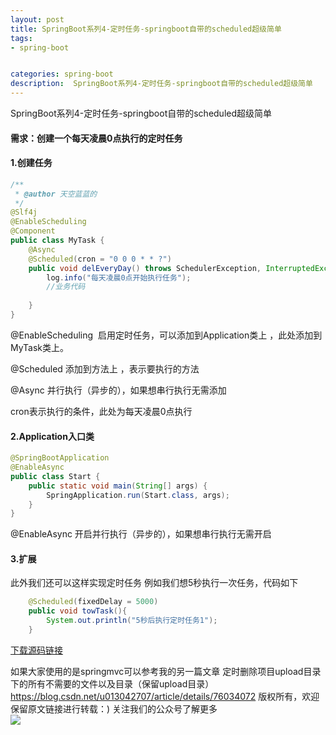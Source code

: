 ```yaml
---
layout: post
title: SpringBoot系列4-定时任务-springboot自带的scheduled超级简单
tags:
- spring-boot


categories: spring-boot
description:  SpringBoot系列4-定时任务-springboot自带的scheduled超级简单
---
```

 SpringBoot系列4-定时任务-springboot自带的scheduled超级简单
<!-- more -->

#### 需求：创建一个每天凌晨0点执行的定时任务

#### 1.创建任务

```java
/**
 * @author 天空蓝蓝的
 */
@Slf4j
@EnableScheduling
@Component
public class MyTask {
    @Async
    @Scheduled(cron = "0 0 0 * * ?")
    public void delEveryDay() throws SchedulerException, InterruptedException {
        log.info("每天凌晨0点开始执行任务");
        //业务代码
 
    }
}

```
@EnableScheduling  启用定时任务，可以添加到Application类上 ，此处添加到MyTask类上。

@Scheduled 添加到方法上 ，表示要执行的方法

@Async 并行执行（异步的），如果想串行执行无需添加

cron表示执行的条件，此处为每天凌晨0点执行

#### 2.Application入口类
```java
@SpringBootApplication
@EnableAsync
public class Start {
    public static void main(String[] args) {
        SpringApplication.run(Start.class, args);
    }
}

```

@EnableAsync 开启并行执行（异步的），如果想串行执行无需开启

#### 3.扩展
此外我们还可以这样实现定时任务
例如我们想5秒执行一次任务，代码如下
``` java
    @Scheduled(fixedDelay = 5000)
    public void towTask(){
        System.out.println("5秒后执行定时任务1");
    }

```
[下载源码链接](https://github.com/tiankonglanlande/springboot)

如果大家使用的是springmvc可以参考我的另一篇文章
定时删除项目upload目录下的所有不需要的文件以及目录（保留upload目录）
https://blog.csdn.net/u013042707/article/details/76034072
版权所有，欢迎保留原文链接进行转载：)
关注我们的公众号了解更多<br>
<img src="{{ site.assets }}/images/gongzonghao/天空唯美.jpg"/>